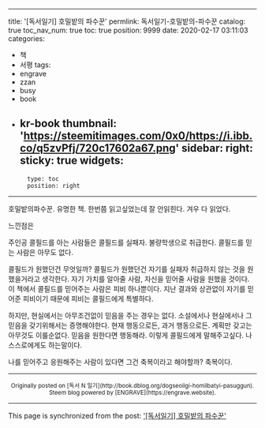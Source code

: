 
---
title: '[독서일기] 호밀밭의 파수꾼'
permlink: 독서일기-호밀밭의-파수꾼
catalog: true
toc_nav_num: true
toc: true
position: 9999
date: 2020-02-17 03:11:03
categories:
- 책
- 서평
tags:
- engrave
- zzan
- busy
- book
- kr-book
thumbnail: 'https://steemitimages.com/0x0/https://i.ibb.co/q5zvPfj/720c17602a67.png'
sidebar:
    right:
        sticky: true
widgets:
    -
        type: toc
        position: right
---


호밀밭의파수꾼.
유명한 책. 한번쯤 읽고싶었는데 잘 안읽힌다.
겨우 다 읽었다.

느낀점은

주인공 콜필드를 아는 사람들은 콜필드를 실패자. 불량학생으로 취급한다. 콜필드를 믿는 사람은 아무도 없다. 

콜필드가 원했던건 무엇일까? 콜필드가 원했던건 자기를 실패자 취급하지 않는 것을 원했을거라고 생각한다. 자기 가치를 알아줄 사람, 자신을 믿어줄 사람을 원했을 것이다. 이 책에서 콜필드를 믿어주는 사람은 피비 하나뿐이다. 지난 결과와 상관없이 자기를 믿어준 피비이기 때문에 피비는 콜필드에게 특별하다.

하지만, 현실에서는 아무조건없이 믿음을 주는 경우는 없다. 소설에서나 현실에서나 그 믿음을 갖기위해서는 증명해야한다. 현재 행동으로든, 과거 행동으로든. 계획만 갖고는 아무것도 이룰순없다. 믿음을 원한다면 행동해라. 이렇게 콜필드에게 말해주고싶다. 나 스스로에게도 하는말이다.

나를 믿어주고 응원해주는 사람이 있다면 그건 축복이라고 해야할까? 축복이다.

***
<center><sup>Originally posted on [독서 N 일기](http://book.dblog.org/dogseoilgi-homilbatyi-pasuggun). Steem blog powered by [ENGRAVE](https://engrave.website).</sup></center>

- - -

This page is synchronized from the post: ['[독서일기] 호밀밭의 파수꾼'](https://steempeak.com/@jacobyu/dogseoilgi-homilbatyi-pasuggun)
